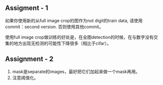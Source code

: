 ## Assigment - 1
如果你使用新的从full image crop的图作为not digit的train data, 请使用commit：second version.
否则使用其他commit。

使用full image crop做训练的好处是，在全图detection的时候，在与数字没有交集的地方出现无检测的可能性下降很多（相比于cifar）。


## Assignment - 2
1. mask是separate的images，最好把它们加起来做一个mask再用。
2. 注意阈值化。
